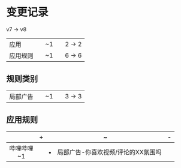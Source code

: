 # 变更记录

v7 -> v8

||||||
|-|:-:|:-:|:-:|:-:|
|应用||~1||2 -> 2|
|应用规则||~1||6 -> 6|

## 规则类别

||||||
|-|:-:|:-:|:-:|:-:|
|局部广告||~1||3 -> 3|

## 应用规则

||+|~|-|
|:-:|-|-|-|
|哔哩哔哩<br>~1||<li>局部广告-你喜欢视频/评论的XX氛围吗||
